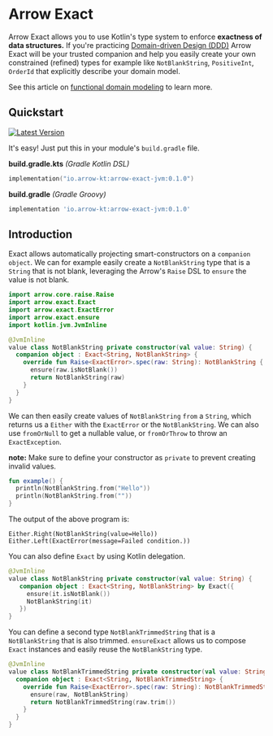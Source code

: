 # Arrow Exact

Arrow Exact allows you to use Kotlin's type system to enforce **exactness of data structures.**
If you're practicing [Domain-driven Design (DDD)](https://en.wikipedia.org/wiki/Domain-driven_design) Arrow Exact will be
your trusted companion and help you easily create your own constrained (refined) types for example like `NotBlankString`, `PositiveInt`, `OrderId` 
that explicitly describe your domain model.

See this article on [functional domain modeling](https://arrow-kt.io/learn/design/domain-modeling/) to learn more.

## Quickstart

[![Latest Version](https://img.shields.io/github/v/release/arrow-kt/arrow-exact)](https://github.com/arrow-kt/arrow-exact/releases/latest)

It's easy! Just put this in your module's `build.gradle` file.

**build.gradle.kts** _(Gradle Kotlin DSL)_
```kotlin
implementation("io.arrow-kt:arrow-exact-jvm:0.1.0")
```

**build.gradle** _(Gradle Groovy)_
```groovy
implementation 'io.arrow-kt:arrow-exact-jvm:0.1.0'
```

## Introduction

<!--- TEST_NAME ReadMeSpec -->

Exact allows automatically projecting smart-constructors on a `companion object`. We can for
example easily create a `NotBlankString` type that is a `String` that is not blank, leveraging
the Arrow's `Raise` DSL to `ensure` the value is not blank.

```kotlin
import arrow.core.raise.Raise
import arrow.exact.Exact
import arrow.exact.ExactError
import arrow.exact.ensure
import kotlin.jvm.JvmInline

@JvmInline
value class NotBlankString private constructor(val value: String) { 
  companion object : Exact<String, NotBlankString> {
    override fun Raise<ExactError>.spec(raw: String): NotBlankString { 
      ensure(raw.isNotBlank())
      return NotBlankString(raw)
    }
  }
}
```

We can then easily create values of `NotBlankString` `from` a `String`, which returns us a
`Either` with the `ExactError` or the `NotBlankString`. We can also use `fromOrNull` to get a
nullable value, or `fromOrThrow` to throw an `ExactException`.

**note:** Make sure to define your constructor as `private` to prevent creating invalid values.

```kotlin
fun example() {
  println(NotBlankString.from("Hello"))
  println(NotBlankString.from(""))
}
```

The output of the above program is:

```text
Either.Right(NotBlankString(value=Hello))
Either.Left(ExactError(message=Failed condition.))
```

<!--- KNIT example-readme-01.kt -->
<!--- TEST -->

You can also define `Exact` by using Kotlin delegation.
<!--- INCLUDE
import arrow.exact.Exact
import arrow.exact.ensure
import kotlin.jvm.JvmInline
-->
```kotlin
@JvmInline
value class NotBlankString private constructor(val value: String) {
   companion object : Exact<String, NotBlankString> by Exact({
     ensure(it.isNotBlank())
     NotBlankString(it)
   })
}
```
<!--- KNIT example-readme-02.kt -->

You can define a second type `NotBlankTrimmedString` that is a `NotBlankString` that is also
trimmed. `ensureExact` allows us to compose `Exact` instances and easily
reuse the `NotBlankString` type.
<!--- INCLUDE
import arrow.core.raise.Raise
import arrow.exact.Exact
import arrow.exact.ExactError
import arrow.exact.ensure
import kotlin.jvm.JvmInline

@JvmInline
value class NotBlankString private constructor(val value: String) {
  companion object : Exact<String, NotBlankString> {
    override fun Raise<ExactError>.spec(raw: String): NotBlankString {
      ensure(raw.isNotBlank())
      return NotBlankString(raw)
    }
  }
}
-->

```kotlin
@JvmInline
value class NotBlankTrimmedString private constructor(val value: String) { 
  companion object : Exact<String, NotBlankTrimmedString> { 
    override fun Raise<ExactError>.spec(raw: String): NotBlankTrimmedString { 
      ensure(raw, NotBlankString)
      return NotBlankTrimmedString(raw.trim())
    }
  }
}
```

<!--- KNIT example-readme-03.kt -->
